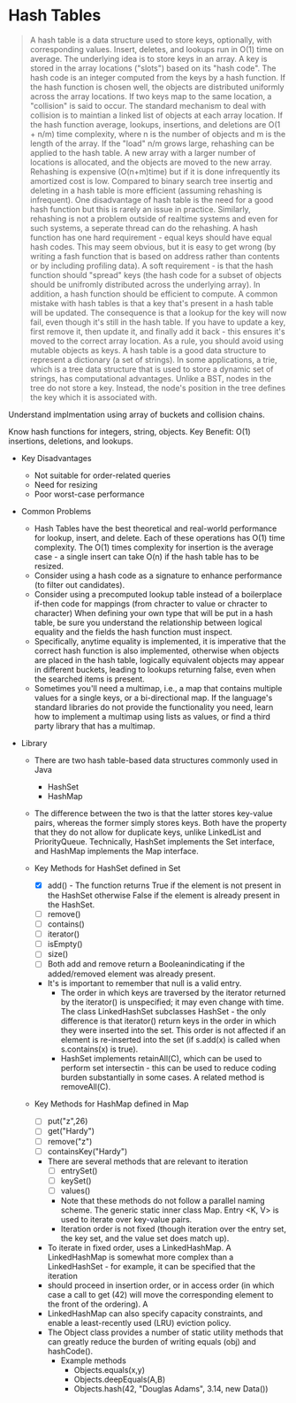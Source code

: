 # Hash Tables #

> A hash table is a data structure used to store keys, optionally, with corresponding values. Insert, deletes, and lookups run in O(1) time on average.
 The underlying idea is to store keys in an array. A key is stored in the array locations ("slots") based on its "hash code". The hash code is an integer 
 computed from the keys by a hash function. If the hash function is chosen well, the objects are distributed uniformly across the array locations. If two
 keys map to the same location, a "collision" is said to occur. The standard mechanism to deal with collision is to maintian a linked list of objects at each 
 array location. If the hash function average, lookups, insertions, and deletions are O(1 + n/m) time complexity, where n is the number of objects and 
 m is the length of the array. If the "load" n/m grows large, rehashing can be applied to the hash table. A new array with a larger number of locations is
 allocated, and the objects are moved to the new array. Rehashing is expensive (O(n+m)time) but if it is done infrequently its amortized cost is low. Compared to
 binary search tree insertig and deleting in a hash table is more efficient (assuming rehashing is infrequent). One disadvantage of hash table is the need for a 
 good hash function but this is rarely an issue in practice. Similarly, rehashing is not a problem outside of realtime systems and even for such systems, a 
 seperate thread can do the rehashing. A hash function has one hard requirement - equal keys should have equal hash codes. This may seem obvious, but it is easy
 to get wrong (by writing a fash function that is based on address rather than contents or by including profiling data). A soft requirement -  is that the hash 
 function should "spread" keys (the hash code for a subset of objects should be unifromly distributed across the underlying array). In addition, a hash function should 
 be efficient to compute. A common mistake with hash tables is that a key that's present in a hash table will be updated. The consequence is that a lookup for the key will
 now fail, even though it's still in the hash table. If you have to update a key, first remove it, then update it, and finally add it back - this ensures it's moved to 
 the correct array location. As a rule, you should avoid using mutable objects as keys. A hash table is a good data structure to represent a dictionary (a set of strings).
 In some applications, a trie, which is a tree data structure that is used to store a dynamic set of strings, has computational advantages. Unlike a BST, nodes in the tree
 do not store a key. Instead, the node's position in the tree defines the key which it is associated with.


Understand implmentation using array of buckets and collision chains. 

Know hash functions for integers, string, objects. 
Key Benefit: O(1) insertions, deletions, and lookups. 

- Key Disadvantages 
   - Not suitable for order-related queries 
   - Need for resizing 
   - Poor worst-case performance 
 
- Common Problems
   - Hash Tables have the best theoretical and real-world performance for lookup, insert, and delete. Each of these operations has O(1) time complexity. The O(1) times complexity
     for insertion is the average case - a single insert can take O(n) if the hash table has to be resized.
   - Consider using a hash code as a signature to enhance performance (to filter out candidates).
   - Consider using a precomputed lookup table instead of a boilerplace if-then code for mappings (from chracter to value or chracter to character)
     When defining your own type that will be put in a hash table, be sure you understand the relationship between logical equality and the fields the hash function must inspect.
   - Specifically, anytime equality is implemented, it is imperative that the correct hash function is also implemented, otherwise when objects are placed in the hash table, logically
     equivalent objects may appear in different buckets, leading to lookups returning false, even when the searched items is present.
   - Sometimes you'll need a multimap, i.e., a map that contains multiple values for a single keys, or a bi-directional map. If the language's standard libraries do not provide the functionality
     you need, learn how to implement a multimap using lists as values, or find a third party library that has a multimap.

- Library
  - There are two hash table-based data structures commonly used in Java
     - HashSet
     - HashMap
  - The difference between the two is that the latter stores key-value pairs, whereas the former simply stores keys. Both have the property that they do not 
    allow for duplicate keys, unlike LinkedList and PriorityQueue. Technically, HashSet implements the Set interface, and HashMap implements the Map interface.
  - Key Methods for HashSet defined in Set
     - [x] add() - The function returns True if the element is not present in the HashSet otherwise False if the element is already present in the HashSet.
     - [ ] remove()
     - [ ] contains()
     - [ ] iterator()
     - [ ] isEmpty()
     - [ ] size()
     - [ ] Both add and remove return a Booleanindicating if the added/removed element was already present. 
     - It's is important to remember that null is a valid entry.
         - The order in which keys are traversed by the iterator returned by the iterator() is unspecified; it may even change with time. 
           The class LinkedHashSet subclasses HashSet - the only difference is that iterator() return keys in the order in which they were
           inserted into the set. This order is not affected if an element is re-inserted into the set (if s.add(x) is called when s.contains(x) is true).
         - HashSet implements retainAll(C), which can be used to perform set intersectin - this can be used to reduce coding burden substantially in some cases.
           A related method is removeAll(C).

  - Key Methods for HashMap defined in Map
     - [ ] put("z",26)
     - [ ] get("Hardy")
     - [ ] remove("z")
     - [ ] containsKey("Hardy")
     - There are several methods that are relevant to iteration
         - [ ] entrySet()
         - [ ] keySet()
         - [ ] values()
         - Note that these methods do not follow a parallel naming scheme. The generic static inner class Map. Entry <K, V> is used to iterate over key-value pairs.
         - Iteration order is not fixed (though iteration over the entry set, the key set, and the value set does match up).
     - To iterate in fixed order, uses a LinkedHashMap. A LinkedHashMap is somewhat more complex than a LinkedHashSet - for example, it can be specified that the iteration
     - should proceed in insertion order, or in access order (in which case a call to get (42) will move the corresponding element to the front of the ordering). A 
     - LinkedHashMap can also specify capacity constraints, and enable a least-recently used (LRU) eviction policy.
     - The Object class provides a number of static utility methods that can greatly reduce the burden of writing equals (obj) and hashCode(). 
        - Example methods
            - Objects.equals(x,y)
            - Objects.deepEquals(A,B)
            - Objects.hash(42, "Douglas Adams", 3.14, new Data())
         
